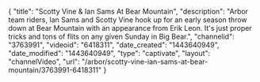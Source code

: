 {
    "title": "Scotty Vine & Ian Sams At Bear Mountain",
    "description": "Arbor team riders, Ian Sams and Scotty Vine hook up for an early season throw down at Bear Mountain with an appearance from Erik Leon. It's just proper tricks and tons of flits on any given Sunday in Big Bear.",
    "channelid": "3763991",
    "videoid": "6418311",
    "date_created": "1443640949",
    "date_modified": "1443640949",
    "type": "captivate",
    "layout": "channelVideo",
    "url": "\/arbor\/scotty-vine-ian-sams-at-bear-mountain\/3763991-6418311"
}